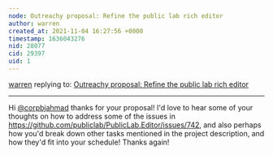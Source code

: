 ```yaml
---
node: Outreachy proposal: Refine the public lab rich editor
author: warren
created_at: 2021-11-04 16:27:56 +0000
timestamp: 1636043276
nid: 28077
cid: 29397
uid: 1
---
```




[warren](../profile/warren) replying to: [Outreachy proposal: Refine the public lab rich editor](../notes/corpbjahmad/11-04-2021/outreachy-proposal-refine-the-public-lab-rich-editor)

----
Hi [@corpbjahmad](/profile/corpbjahmad) thanks for your proposal! I'd love to hear some of your thoughts on how to address some of the issues in https://github.com/publiclab/PublicLab.Editor/issues/742, and also perhaps how you'd break down other tasks mentioned in the project description, and how they'd fit into your schedule! Thanks again!